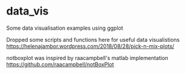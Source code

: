 # data_vis
Some data visualisation examples using ggplot

Dropped some scripts and functions here for useful data visualistions
https://helenajambor.wordpress.com/2018/08/28/pick-n-mix-plots/

notboxplot was inspired by raacampbell's matlab implementation
https://github.com/raacampbell/notBoxPlot
